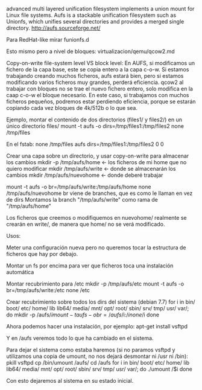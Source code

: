 advanced multi layered unification filesystem implements a union mount for Linux file systems.
Aufs is a stackable unification filesystem such as Unionfs, which  unifies  several  directories  and provides a merged single directory.
http://aufs.sourceforge.net/

Para RedHat-like mirar funionfs.d

Esto mismo pero a nivel de bloques: virtualizacion/qemu/qcow2.md

Copy-on-write file-system level VS block level:
  En AUFS, si modificamos un fichero de la capa base, este se copia entero a la capa c-o-w. Si estamos trabajando creando muchos ficheros, aufs estará bien, pero si estamos modificando varios ficheros muy grandes, perderá eficiencia.
  qcow2 al trabajar con bloques no se trae el nuevo fichero entero, solo modifica en la caap c-o-w el bloque necesario. En este caso, si trabajamos con muchos ficheros pequeños, podremos estar perdiendo eficiencia, porque se estarán copiando cada vez bloques de 4k/512b o lo que sea.


Ejemplo, montar el contenido de dos directorios (files1/ y files2/) en un único directorio files/
mount -t aufs -o dirs=/tmp/files1:/tmp/files2 none /tmp/files

En el fstab:
  none    /tmp/files     aufs    dirs=/tmp/files1:/tmp/files2 0 0




Crear una capa sobre un directorio, y usar copy-on-write para almacenar los cambios
mkdir -p /tmp/aufs/home <- los ficheros de mi home que no quiero modificar
mkdir /tmp/aufs/write <- donde se almacenarán los cambios
mkdir /tmp/aufs/nuevohome <- donde deberé trabajar

mount -t aufs -o br=/tmp/aufs/write:/tmp/aufs/home none /tmp/aufs/nuevohome
  br viene de branches, que es como le llaman en vez de dirs
  Montamos la branch "/tmp/aufs/write" como rama de "/tmp/aufs/home"

Los ficheros que creemos o modifiquemos en nuevohome/ realmente se crearán en write/, de manera que home/ no se verá modificado.



Usos:

Meter una configuración nueva pero no queremos tocar la estructura de ficheros que hay por debajo.

Montar un fs por encima para ver que ficheros toca una instalación automática


Montar recubrimiento para /etc
mkdir -p /tmp/aufs/etc
mount -t aufs -o br=/tmp/aufs/write:/etc none /etc


Crear recubrimiento sobre todos los dirs del sistema (debian 7.7)
for i in bin/ boot/ etc/ home/ lib lib64/ media/ mnt/ opt/ root/ sbin/ srv/ tmp/ usr/ var/; do
mkdir -p /aufs/$i
mount -t aufs -o br=/aufs/$i:/$i none /$i
done

Ahora podemos hacer una instalación, por ejemplo:
apt-get install vsftpd

Y en /aufs veremos todo lo que ha cambiado en el sistema.

Para dejar el sistema como estaba haremos (si no paramos vsftpd y utilizamos una copia de umount, no nos dejará desmontar ni /usr ni /bin):
pkill vsftpd
cp /bin/umount /aufs/
cd /aufs
for i in bin/ boot/ etc/ home/ lib lib64/ media/ mnt/ opt/ root/ sbin/ srv/ tmp/ usr/ var/; do
./umount /$i
done

Con esto dejaremos al sistema en su estado inicial.
